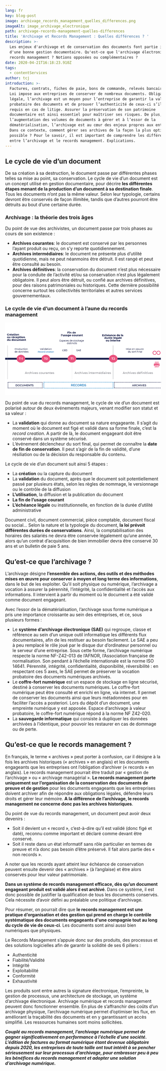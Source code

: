 ```yaml
---
lang: fr
key: blog-post
image: archivage_records_management_quelles_differences.png
imageAlt: image_archivage_electronique
path: archivage-records-management-quelles-differences
title: 'Archivage et Records Management : Quelles différences ? '
description: >-
  Les enjeux d'archivage et de conservation des documents font partie intégrante
  d'une bonne gestion documentaire. Qu'est-ce que l'archivage électronique et le
  records management ? Notions opposées ou complémentaires ?
date: 2020-04-21T16:18:23.910Z
tags:
  - contentServices
author: tcj
introduction: >-
  Factures, contrats, fiches de paie, bons de commande, relevés bancaires… La
  Loi impose aux entreprises de conserver de nombreux documents. Obligation
  légale, l’archivage est un moyen pour l’entreprise de garantir la valeur
  probatoire des documents et de prouver l’authenticité de ceux-ci s’ils sont
  requis en cas de litige. Assurer la préservation de son patrimoine
  documentaire est ainsi essentiel pour maîtriser ses risques. De plus, face à
  l’augmentation des volumes de documents à gérer et à l’essor de la
  dématérialisation, l’archivage est au cœur des enjeux propres aux entreprises.
  Dans ce contexte, comment gérer ses archives de la façon la plus optimale
  possible ? Pour le savoir, il est important de comprendre les différences
  entre l’archivage et le records management. Explications.
---
```

## Le cycle de vie d’un document

De sa création à sa destruction, le document passe par différentes phases telles sa mise au point, sa conservation. Le cycle de vie d’un document est un concept utilisé en gestion documentaire, pour décrire **les différentes étapes menant de la production d’un document à sa destination finale**. Tous les documents n’ont pas la même valeur. Selon leur typologie, certains devront être conservés de façon illimitée, tandis que d’autres pourront être détruits au bout d’une certaine durée.

### Archivage : la théorie des trois âges

Du point de vue des archivistes, un document passe par trois phases au cours de son existence :

* **Archives courantes**: le document est conservé par les personnes l’ayant produit ou reçu, on s’y reporte quotidiennement.
* **Archives intermédiaires**: le document ne présente plus d’utilité quotidienne, mais ne peut néanmoins être détruit. Il est rangé et peut être consulté au besoin.
* **Archives définitives**: la conservation du document n’est plus nécessaire pour la conduite de l’activité et/ou sa conservation n’est plus légalement obligatoire. Il peut alors être détruit, ou confié aux archives définitives, pour des raisons patrimoniales ou historiques. Cette dernière possibilité concerne surtout les collectivités territoriales et autres services gouvernementaux.

### Le cycle de vie d’un document à l’aune du records management

![Schéma_cycle_de_vie_document_archivage_records](archivage_records_management_schema_rogne.png "Cycle de vie d'un document engageant")

Du point de vue du records management, le cycle de vie d’un document est polarisé autour de deux événements majeurs, venant modifier son statut et sa valeur :

* La **validation** qui donne au document sa nature engageante. Il s’agit du moment où le document est figé et validé dans sa forme finale, c’est la *record creation*. A partir de là, le document engageant doit être conservé dans un système sécurisé.
* L’événement déclencheur du sort final, qui permet de connaître la **date de fin de conservation**. Il peut s’agir de la fin de validité, d’une résiliation ou de la décision du responsable du contenu.

Le cycle de vie d’un document suit ainsi 5 étapes :

* La **création** ou la capture du document
* La **validation** du document, après que le document soit potentiellement passé par plusieurs états, selon les règles de nommage, le versionnage ou le contrôle de la diffusion
* **L’utilisation**, la diffusion et la publication du document
* **La fin de l’usage courant**
* **L’échéance légale** ou institutionnelle, en fonction de la durée d’utilité administrative

Document civil, document commercial, pièce comptable, document fiscal ou social… Selon la nature et la typologie du document, **la loi prévoit différentes durées de conservations**. Ainsi, la comptabilisation des horaires des salariés ne devra être conservée légalement qu’une année, alors qu’un contrat d’acquisition de bien immobilier devra être conservé 30 ans et un bulletin de paie 5 ans.

## Qu’est-ce que l’archivage ?

L’archivage désigne **l’ensemble des actions, des outils et des méthodes mises en œuvre pour conserver à moyen et long terme des informations**, dans le but de les exploiter. Qu’il soit physique ou numérique, l’archivage a vocation à assurer la pérennité, l’intégrité, la confidentialité et l’accès aux informations. Il intervient à partir du moment où le document a été validé comme document engageant.

Avec l’essor de la dématérialisation, l’archivage sous forme numérique a pris une importance croissante au sein des entreprises, et ce, sous plusieurs formes :

* Le **système d’archivage électronique (SAE)** qui regroupe, classe et référence au sein d’un unique outil informatique les différents flux documentaires, afin de les restituer au besoin facilement. Le SAE a peu à peu remplacé le rôle joué par le disque dur d’ordinateur personnel ou le serveur d’une entreprise. Sous cette forme, l’archivage numérique respecte la norme NF-Z42-013 de l’AFNOR, l’Association française de normalisation. Son pendant à l’échelle internationale est la norme ISO 14641. Pérennité, intégrité, confidentialité, disponibilité, réversibilité : en respectant ces 5 axes, le SAE permet de préserver la vocation probatoire des documents numériques archivés.
* Le **coffre-fort numérique** est un espace de stockage en ligne sécurisé, destiné à conserver les documents numériques. Le coffre-fort numérique peut être consulté et enrichi en ligne, via internet. Il permet de conserver les documents ainsi que leurs métadonnées pour en faciliter l’accès a posteriori. Lors du dépôt d’un document, une empreinte numérique y est apposée. Espace d’archivage à valeur probatoire, le coffre-fort numérique répond à la norme NF Z42-020.
* La **sauvegarde informatique** qui consiste à dupliquer les données archivées à l’identique, pour pouvoir les restaurer en cas de dommage ou de perte.

## Qu’est-ce que le records management ?

En français, le terme « archives » peut porter à confusion, car il désigne à la fois les archives historiques (« archives » en anglais) et les documents engageants que les entreprises ont l’obligation d’archiver (« records » en anglais). Le records management pourrait être traduit par « gestion de l’archivage » ou « archivage managérial ». **Le records management porte uniquement sur l’organisation de la conservation des documents de preuve et de gestion** pour les documents engageants que les entreprises doivent archiver afin de répondre aux obligations légales, défendre leurs droits et gérer leur mémoire. **A la différence de l’archivage, le records management ne concerne donc pas les archives historiques**.

Du point de vue du records management, un document peut avoir deux devenirs :

* Soit il devient un « record », c’est-à-dire qu’il est validé (donc figé et daté), reconnu comme important et déclaré comme devant être conservé.
* Soit il reste dans un état informatif sans rôle particulier en termes de preuve et n’a donc pas besoin d’être préservé. Il fait alors partie des « non records ».

A noter que les records ayant atteint leur échéance de conservation peuvent ensuite devenir des « archives » (à l’anglaise) et être alors conservés pour leur valeur patrimoniale.

**Dans un système de records management efficace, dès qu’un document engageant produit est validé alors il est archivé**. Dans ce système, il est donc possible de justifier la qualification de tous les documents conservés. Cela nécessite d’avoir défini au préalable une politique d’archivage.

Pour résumer, on pourrait dire que **le records management est une pratique d’organisation et des gestion qui prend en charge le contrôle systématique des documents engageants d'une compagnie tout au long du cycle de vie de ceux-ci**. Les documents sont ainsi aussi bien numériques que physiques.

Le Records Management s’appuie donc sur des produits, des processus et des solutions logicielles afin de garantir la solidité de ses 6 piliers :

* Authenticité
* Fiabilité/Validité
* Intégrité
* Exploitabilité
* Conformité
* Exhaustivité

Les produits sont entre autres la signature électronique, l’empreinte, la gestion de processus, une architecture de stockage, un système d’archivage électronique. Archivage numérique et records management peuvent donc fonctionner ensemble. En plus de s’affranchir des coûts d’un archivage physique, l’archivage numérique permet d’optimiser les flux, en améliorant la traçabilité des documents et en y garantissant un accès simplifié. Les ressources humaines sont moins sollicitées. 

***Couplé au records management, l’archivage numérique permet de gagner significativement en performance à l’échelle d’une société. L’édition de factures au format numérique étant devenue obligatoire depuis 2020, les entreprises de toute taille ont tout intérêt à se pencher sérieusement sur leur processus d’archivage, pour embrasser peu à peu les bénéfices du records management et adopter une solution d’archivage numérique.***